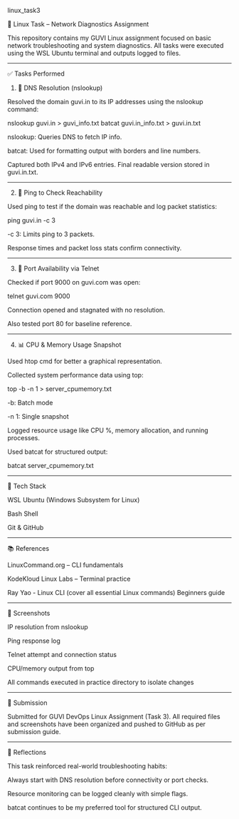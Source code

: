 
linux_task3

🐧 Linux Task – Network Diagnostics Assignment

This repository contains my GUVI Linux assignment focused on basic network troubleshooting and system diagnostics. All tasks were executed using the WSL Ubuntu terminal and outputs logged to files.


---

✅ Tasks Performed

1. 🧠 DNS Resolution (nslookup)

Resolved the domain guvi.in to its IP addresses using the nslookup command:

nslookup guvi.in > guvi_info.txt
batcat guvi.in_info.txt > guvi.in.txt

nslookup: Queries DNS to fetch IP info.

batcat: Used for formatting output with borders and line numbers.


Captured both IPv4 and IPv6 entries. Final readable version stored in guvi.in.txt.


---

2. 📶 Ping to Check Reachability

Used ping to test if the domain was reachable and log packet statistics:

ping guvi.in -c 3

-c 3: Limits ping to 3 packets.

Response times and packet loss stats confirm connectivity.



---

3. 🔐 Port Availability via Telnet

Checked if port 9000 on guvi.com was open:

telnet guvi.com 9000

Connection opened and stagnated with no resolution.

Also tested port 80 for baseline reference.



---

4. 📊 CPU & Memory Usage Snapshot

Used htop cmd for better a graphical representation.
  
Collected system performance data using top:

top -b -n 1 > server_cpumemory.txt

-b: Batch mode

-n 1: Single snapshot

Logged resource usage like CPU %, memory allocation, and running processes.


Used batcat for structured output:

batcat server_cpumemory.txt


---

🧰 Tech Stack

WSL Ubuntu (Windows Subsystem for Linux)

Bash Shell

Git & GitHub



---

📚 References

LinuxCommand.org – CLI fundamentals

KodeKloud Linux Labs – Terminal practice

Ray Yao - Linux CLI (cover all essential Linux commands) Beginners guide



---

📸 Screenshots

IP resolution from nslookup

Ping response log

Telnet attempt and connection status

CPU/memory output from top

All commands executed in practice directory to isolate changes



---

📎 Submission

Submitted for GUVI DevOps Linux Assignment (Task 3).
All required files and screenshots have been organized and pushed to GitHub as per submission guide.


---

🧠 Reflections

This task reinforced real-world troubleshooting habits:

Always start with DNS resolution before connectivity or port checks.

Resource monitoring can be logged cleanly with simple flags.

batcat continues to be my preferred tool for structured CLI output.







